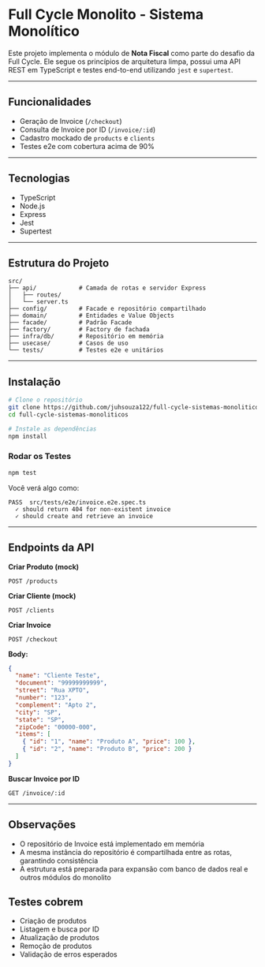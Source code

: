 # Full Cycle Monolito - Sistema Monolítico

Este projeto implementa o módulo de **Nota Fiscal** como parte do desafio da Full Cycle. Ele segue os princípios de arquitetura limpa, possui uma API REST em TypeScript e testes end-to-end utilizando `jest` e `supertest`.

---

## Funcionalidades

* Geração de Invoice (`/checkout`)
* Consulta de Invoice por ID (`/invoice/:id`)
* Cadastro mockado de `products` e `clients`
* Testes e2e com cobertura acima de 90%

---

## Tecnologias

* TypeScript
* Node.js
* Express
* Jest
* Supertest

---

## Estrutura do Projeto

```
src/
├── api/            # Camada de rotas e servidor Express
│   ├── routes/
│   └── server.ts
├── config/         # Facade e repositório compartilhado
├── domain/         # Entidades e Value Objects
├── facade/         # Padrão Facade
├── factory/        # Factory de fachada
├── infra/db/       # Repositório em memória
├── usecase/        # Casos de uso
└── tests/          # Testes e2e e unitários
```

---

## Instalação

```bash
# Clone o repositório
git clone https://github.com/juhsouza122/full-cycle-sistemas-monoliticos.git
cd full-cycle-sistemas-monoliticos

# Instale as dependências
npm install
```

### Rodar os Testes

```bash
npm test
```

Você verá algo como:

```
PASS  src/tests/e2e/invoice.e2e.spec.ts
  ✓ should return 404 for non-existent invoice
  ✓ should create and retrieve an invoice
```

---

## Endpoints da API

**Criar Produto (mock)**

```
POST /products
```

**Criar Cliente (mock)**

```
POST /clients
```

**Criar Invoice**

```
POST /checkout
```

**Body:**

```json
{
  "name": "Cliente Teste",
  "document": "99999999999",
  "street": "Rua XPTO",
  "number": "123",
  "complement": "Apto 2",
  "city": "SP",
  "state": "SP",
  "zipCode": "00000-000",
  "items": [
    { "id": "1", "name": "Produto A", "price": 100 },
    { "id": "2", "name": "Produto B", "price": 200 }
  ]
}
```

**Buscar Invoice por ID**

```
GET /invoice/:id
```

---

## Observações

* O repositório de Invoice está implementado em memória
* A mesma instância do repositório é compartilhada entre as rotas, garantindo consistência
* A estrutura está preparada para expansão com banco de dados real e outros módulos do monolito

## Testes cobrem

- Criação de produtos
- Listagem e busca por ID
- Atualização de produtos
- Remoção de produtos
- Validação de erros esperados
